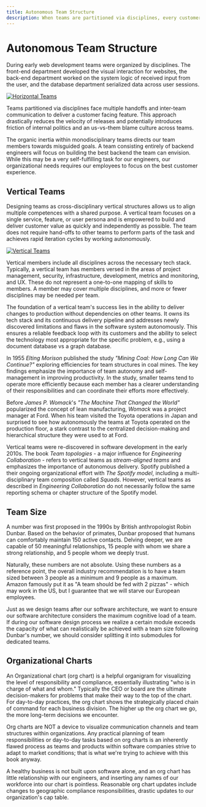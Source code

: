 ```yaml
---
title: Autonomous Team Structure
description: When teams are partitioned via disciplines, every customer-facing feature has multiple inter-team handoffs and inter-team communication to perform. This approach drastically reduces the velocity of releases and potentially introduces friction of internal politics and an us-vs-them blame culture across teams.
---
```


# Autonomous Team Structure

During early web development teams were organized by disciplines. The front-end department developed the visual interaction for websites, the back-end department worked on the system logic of received input from the user, and the database department serialized data across user sessions.

[![Horizontal Teams](../../assets/images/book/collaborating-within-a-company/horizontal-teams.webp)](../../assets/images/book/collaborating-within-a-company/horizontal-teams.png)

Teams partitioned via disciplines face multiple handoffs and inter-team communication to deliver a customer facing feature. This approach drastically reduces the velocity of releases and potentially introduces friction of internal politics and an us-vs-them blame culture across teams.

The organic inertia within monodisciplinary teams directs our team members towards misguided goals. A team consisting entirely of backend engineers will focus on building the best backend the team can envision. While this may be a very self-fulfilling task for our engineers, our organizational needs requires our employees to focus on the best customer experience.

## Vertical Teams

Designing teams as cross-disciplinary vertical structures allows us to align multiple competences with a shared purpose. A vertical team focuses on a single service, feature, or user persona and is empowered to build and deliver customer value as quickly and independently as possible. The team does not require hand-offs to other teams to perform parts of the task and achieves rapid iteration cycles by working autonomously.

[![Vertical Teams](../../assets/images/book/collaborating-within-a-company/vertical-teams.webp)](../../assets/images/book/collaborating-within-a-company/vertical-teams.png)

Vertical members include all disciplines across the necessary tech stack. Typically, a vertical team has members versed in the areas of project management, security, infrastructure, development, metrics and monitoring, and UX. These do not represent a one-to-one mapping of skills to members. A member may cover multiple disciplines, and more or fewer disciplines may be needed per team.

The foundation of a vertical team's success lies in the ability to deliver changes to production without dependencies on other teams. It owns its tech stack and its continuous delivery pipeline and addresses newly discovered limitations and flaws in the software system autonomously. This ensures a reliable feedback loop with its customers and the ability to select the technology most appropriate for the specific problem, e.g., using a document database vs a graph database.

In 1955 *Elting Morison* published the study *"Mining Coal: How Long Can We Continue?"* exploring efficiencies for team structures in coal mines. The key findings emphasize the importance of team autonomy and self-management in improving productivity. In the study, smaller teams tend to operate more efficiently because each member has a clearer understanding of their responsibilities and can coordinate their efforts more effectively.

Before *James P. Womack*'s *"The Machine That Changed the World"* popularized the concept of lean manufacturing, *Womack* was a project manager at Ford. When his team visited the Toyota operations in Japan and surprised to see how autonomously the teams at Toyota operated on the production floor, a stark contrast to the centralized decision-making and hierarchical structure they were used to at Ford.

Vertical teams were re-discovered in software development in the early 2010s. The book *Team topologies* - a major influence for *Engineering Collaboration* - refers to vertical teams as *stream-aligned teams* and emphasizes the importance of autonomous delivery. Spotify published a their ongoing organizational effort with *The Spotify model*, including a multi-disciplinary team composition called *Squads*. However, vertical teams as described in *Engineering Collaboration* do not necessarily follow the same reporting schema or chapter structure of the Spotify model.

## Team Size

A number was first proposed in the 1990s by British anthropologist Robin Dunbar. Based on the behavior of primates, Dunbar proposed that humans can comfortably maintain 150 active contacts. Delving deeper, we are capable of 50 meaningful relationships, 15 people with whom we share a strong relationship, and 5 people whom we deeply trust.

Naturally, these numbers are not absolute. Using these numbers as a reference point, the overall industry recommendation is to have a team sized between 3 people as a minimum and 9 people as a maximum. Amazon famously put it as "A team should be fed with 2 pizzas" - which may work in the US, but I guarantee that we will starve our European employees.

Just as we design teams after our software architecture, we want to ensure our software architecture considers the maximum cognitive load of a team. If during our software design process we realize a certain module exceeds the capacity of what can realistically be achieved with a team size following Dunbar's number, we should consider splitting it into submodules for dedicated teams.

## Organizational Charts

An Organizational chart (org chart) is a helpful organigram for visualizing the level of responsibility and compliance, essentially illustrating "who is in charge of what and whom." Typically the CEO or board are the ultimate decision-makers for problems that make their way to the top of the chart. For day-to-day practices, the org chart shows the strategically placed chain of command for each business division. The higher up the org chart we go, the more long-term decisions we encounter.

Org charts are NOT a device to visualize communication channels and team structures within organizations. Any practical planning of team responsibilities or day-to-day tasks based on org charts is an inherently flawed process as teams and products within software companies strive to adapt to market conditions; that is what we're trying to achieve with this book anyway.

A healthy business is not built upon software alone, and an org chart has little relationship with our engineers, and inserting any names of our workforce into our chart is pointless. Reasonable org chart updates include changes to geographic compliance responsibilities, drastic updates to our organization's cap table.
